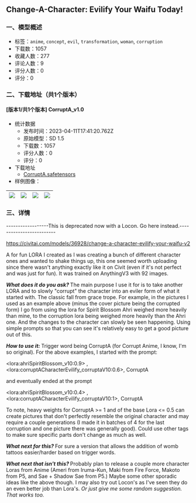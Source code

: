 ## Change-A-Character: Evilify Your Waifu Today!
### 一、模型概述

- 标签：`anime`, `concept`, `evil`, `transformation`, `woman`, `corruption`
- 下载数：1057
- 收藏人数：277
- 评论人数：9
- 评分人数：0
- 评分：0

### 二、下载地址（共1个版本）

#### [版本1/共1个版本] CorruptA_v1.0

- 统计数据
  - 发布时间：2023-04-11T17:41:20.762Z
  - 原始模型：SD 1.5
  - 下载数：1057
  - 评分人数：0
  - 评分：0
- 下载地址
  - [CorruptA.safetensors](https://civitai.com/api/download/models/30201)
- 样例图像：

| <img src="https://image.civitai.com/xG1nkqKTMzGDvpLrqFT7WA/08217892-0d1a-446d-1f21-ed3cea31a500/width=450/342703.jpeg" /> | <img src="https://image.civitai.com/xG1nkqKTMzGDvpLrqFT7WA/b38857e4-4df5-488b-5e4a-47cf89eb9b00/width=450/342711.jpeg" /> | <img src="https://image.civitai.com/xG1nkqKTMzGDvpLrqFT7WA/dc81b941-45e4-4be7-b36d-49140b20f900/width=450/342710.jpeg" /> | <img src="https://image.civitai.com/xG1nkqKTMzGDvpLrqFT7WA/2de7f127-70a9-411d-fb2c-52ee7f270300/width=450/342709.jpeg" /> |
| ---- | ---- | ---- | ---- |


### 三、详情
<p></p><p></p><p></p><p></p><p></p><p>------------------This is deprecated now with a Locon. Go here instead.-------------------------</p><p><a target="_blank" rel="ugc" href="https://civitai.com/models/36928/change-a-character-evilify-your-waifu-v2">https://civitai.com/models/36928/change-a-character-evilify-your-waifu-v2</a></p><p></p><p>A for fun LORA I created as I was creating a bunch of different character ones and wanted to shake things up, this one seemed worth uploading since there wasn't anything exactly like it on Civit (even if it's not perfect and was just for fun). It was trained on AnythingV3 with 92 images.</p><p></p><p><strong><em>What does it do you ask? </em></strong>The main purpose I use it for is to take another LORA and to slowly "corrupt" the character into an eviler form of what it started with. The classic fall from grace trope. For example, in the pictures I used as an example above (minus the cover picture being the corrupted form) I go from using the lora for Spirit Blossom Ahri weighed more heavily than mine, to the corruption lora being weighed more heavily than the Ahri one. And the changes to the character can slowly be seen happening. Using simple prompts so that you can see it's relatively easy to get a good picture out of this.</p><p></p><p><strong><em>How to use it: </em></strong>Trigger word being CorruptA (for Corrupt Anime, I know, I'm so original). For the above examples, I started with the prompt:</p><p>&lt;lora:ahriSpiritBlossom_v10:0.9&gt; , &lt;lora:corruptACharacterEvilify_corruptaV10:0.6&gt;, CorruptA</p><p>and eventually ended at the prompt</p><p>&lt;lora:ahriSpiritBlossom_v10:0.4&gt; , &lt;lora:corruptACharacterEvilify_corruptaV10:1&gt;, CorruptA</p><p>To note, heavy weights for CorruptA &gt;= 1 and of the base Lora &lt;= 0.5 can create pictures that don't perfectly resemble the original character and may require a couple generations (I made it in batches of 4 for the last corruption and one picture there was generally good). Could use other tags to make sure specific parts don't change as much as well.</p><p></p><p><strong><em>What next for this? </em></strong>For sure a version that allows the addition of womb tattoos easier/harder based on trigger words.</p><p></p><p><strong><em>What next that isn't this? </em></strong>Probably plan to release a couple more character Loras from Anime (Ameri from Iruma-Kun, Maki from Fire Force, Makoto from P5, and Sae + Shadow Sae from P5.) Maybe some other sporadic ideas like the above though. I may also try out Locon's as I've seen they do an even better job than Lora's. <em>Or just give me some random suggestion. That works too.</em></p>